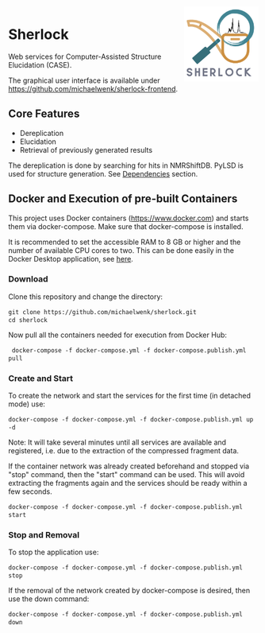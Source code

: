 <img width="150" alt="sherlock-logo" src="public/Sherlock.png" align="right">

# Sherlock
Web services for Computer-Assisted Structure Elucidation (CASE).

The graphical user interface is available under https://github.com/michaelwenk/sherlock-frontend.

## Core  Features
- Dereplication
- Elucidation
- Retrieval of previously generated results 

The dereplication is done by searching for hits in NMRShiftDB. 
PyLSD is used for structure generation. See [Dependencies](#dependencies) section.

## Docker and Execution of pre-built Containers
This project uses Docker containers (https://www.docker.com) and starts them via docker-compose. Make sure that docker-compose is installed.

It is recommended to set the accessible RAM to 8 GB or higher and the number of available CPU cores to two. This can be done easily in the Docker Desktop application, see [here](/public/Docker_settings.png).


### Download
Clone this repository and change the directory:
 
    git clone https://github.com/michaelwenk/sherlock.git
    cd sherlock

Now pull all the containers needed for execution from Docker Hub:

     docker-compose -f docker-compose.yml -f docker-compose.publish.yml pull

### Create and Start
To create the network and start the services for the first time (in detached mode) use:

    docker-compose -f docker-compose.yml -f docker-compose.publish.yml up -d

Note: It will take several minutes until all services are available and registered, i.e. due to the extraction of the compressed fragment data.

If the container network was already created beforehand and stopped via "stop" command, then the "start" command can be used. 
This will avoid extracting the fragments again and the services should be ready within a few seconds.

    docker-compose -f docker-compose.yml -f docker-compose.publish.yml start

### Stop and Removal
To stop the application use:

    docker-compose -f docker-compose.yml -f docker-compose.publish.yml stop

If the removal of the network created by docker-compose is desired, then use the down command:

    docker-compose -f docker-compose.yml -f docker-compose.publish.yml down

<!---
## Self Compilation and Dependencies

### Compilation
CASEkit (https://github.com/michaelwenk/casekit) has to be downloaded and compiled beforehand.

Now add the jar file to the local Maven repository by following command:

(note: replace "PATH/TO/CASEKIT-JAR-WITH-DEPENDENCIES" by the path to previously built CASEkit jar):

    mvn install:install-file -Dfile=PATH/TO/CASEKIT-JAR-WITH-DEPENDENCIES -DgroupId=org.openscience -DartifactId=casekit -Dversion=1.0 -Dpackaging=jar

Clone this repository:

    git clone https://github.com/michaelwenk/sherlock.git

Change the directory and build all the .jar files needed for this project using the build shell script:

    cd sherlock
    sh buildJars.sh

### Dependencies
Some services rely on specific software or file dependencies which has to be downloaded and put into certain places.
#### PyLSD
For the structure generation part PyLSD (http://eos.univ-reims.fr/LSD/JmnSoft/PyLSD/) is needed.
PyLSD can be downloaded from http://eos.univ-reims.fr/LSD/JmnSoft/PyLSD/INSTALL.html.

Extract and rename the new PyLSD folder to "PyLSD", if needed.

Now put the PyLSD folder into 

    backend/sherlock-pylsd/data/lsd/

In case custom filters are desired to use one can create a folder "filters" in

    backend/sherlock-pylsd/data/lsd/

and put the custom filters there. The system will use them automatically.

For more details about LSD and defining substructures and filters see http://eos.univ-reims.fr/LSD/MANUAL_ENG.html#SSTR .

#### NMRShiftDB
For the dereplication, automatic hybridization detection und chemical shift prediction via HOSE codes the NMRShiftDB (https://nmrshiftdb.nmr.uni-koeln.de) is required.

Download the "nmrshiftdb2withsignals.sd" from https://sourceforge.net/projects/nmrshiftdb2/files/data/ and copy it into 

    backend/sherlock-db-service-dataset/data/nmrshiftdb/

and rename the file to "nmrshiftdb.sdf". 

### Docker and Application Start/Stop
This project uses Docker containers (https://www.docker.com) and starts them via docker-compose. Make sure that docker-compose is installed.

#### Build
To build the container images use the following command:

    docker-compose -f docker-compose.yml -f docker-compose.production.yml build

#### Start 
To start this application (in detached mode) use

    docker-compose -f docker-compose.yml -f docker-compose.production.yml up -d

Note: It can take a few minutes until all services are available and registered.

#### Stop
To stop this application use

    docker-compose -f docker-compose.yml -f docker-compose.production.yml down

### Docker Container and Data Preparation/Persistence
The databases for datasets and hybridizations have to be filled when starting the application the first time.

After that procedure, the container database contents are stored in the "data/db" subdirectory of each "db-instance" service.
That enables the persistence of database content to access the data whenever the database services are restarting.

#### Dataset
For dataset creation and insertion use:

    curl -X POST -i 'http://localhost:8081/sherlock-db-service-dataset/replaceAll?nuclei=13C'

This will fill-in datasets with 13C spectra only. If multiple nuclei are desired, 
then this could be done by adding them separated by comma, e.g. 13C, 15N: 

    curl -X POST -i 'http://localhost:8081/sherlock-db-service-dataset/replaceAll?nuclei=13C,15N'

One can then check the number of datasets:

    curl -X GET -i 'http://localhost:8081/sherlock-db-service-dataset/count' 

#### Statistics
As for datasets we need to build the hybridization and connectivity statistics and can decide which nuclei to consider:

    curl -X POST -i 'http://localhost:8081/sherlock-db-service-statistics/hybridization/replaceAll?nuclei=13C'
    curl -X POST -i 'http://localhost:8081/sherlock-db-service-statistics/connectivity/replaceAll?nuclei=13C'


To check the number of hybridization/connectivity entries:

    curl -X GET -i 'http://localhost:8081/sherlock-db-service-statistics/hybridization/count'
    curl -X GET -i 'http://localhost:8081/sherlock-db-service-statistics/connectivity/count'

#### HOSE Codes
One needs to insert the HOSE code information as well:

    curl -X POST -i 'http://localhost:8081/sherlock-db-service-hosecode/replaceAll?nuclei=13C&maxSphere=6'

To check the number of HOSE code entries:

    curl -X GET -i 'http://localhost:8081/sherlock-db-service-hosecode/count'

For spectra prediction a map of HOSE code and assigned statistics is needed. 
Due to this one now needs to execute following command to store such map in a shared volume:

    curl -X GET -i 'http://localhost:8081/sherlock-db-service-hosecode/saveAllAsMap'

-->

